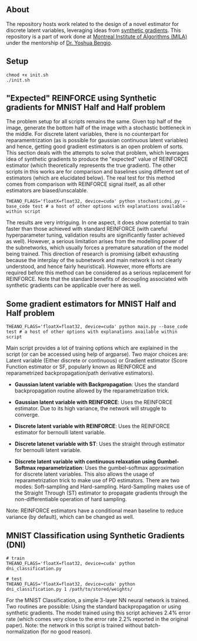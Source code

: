 ## About
The repository hosts work related to the design of a novel estimator for discrete latent variables, leveraging ideas from [synthetic gradients](https://arxiv.org/abs/1608.05343). This repository is a part of work done at [Montreal Institute of Algorithms (MILA)](https://mila.umontreal.ca/) under the mentorship of [Dr. Yoshua Bengio](http://www.iro.umontreal.ca/~bengioy/yoshua_en/).

## Setup
```
chmod +x init.sh
./init.sh
```
## "Expected" REINFORCE using Synthetic gradients for MNIST Half and Half problem
The problem setup for all scripts remains the same. Given top half of the image, generate the bottom half of the image with a stochastic bottleneck in the middle. For discrete latent variables, there is no counterpart for reparamentrization (as is possible for gaussian continuous latent variables) and hence, getting good gradient estimators is an open problem of sorts. This section deals with the attempts to solve that problem, which leverages idea of synthetic gradients to produce the "expected" value of REINFORCE estimator (which theoretically represents the true gradient). The other scripts in this works are for comparison and baselines using different set of estimators (which are elucidated below). The real test for this method comes from comparison with REINFORCE signal itself, as all other estimators are biased/unscalable.

```
THEANO_FLAGS='floatX=float32, device=cuda' python stochasticdni.py --base_code test # a host of other options with explanations available within script
```

The results are very intriguing. In one aspect, it does show potential to train faster than those achieved with standard REINFORCE (with careful hyperparameter tuning, validation results are significantly faster achieved as well). However, a serious limitation arises from the modelling power of the subnetworks, which usually forces a premature saturation of the model being trained. This direction of research is promising (albeit exhausting because the interplay of the subnetwork and main network is not clearly understood, and hence fairly heuristical). However, more efforts are required before this method can be considered as a serious replacement for REINFORCE. Note that the standard benefits of decoupling associated with synthetic gradients can be applicable over here as well.

## Some gradient estimators for MNIST Half and Half problem
```
THEANO_FLAGS='floatX=float32, device=cuda' python main.py --base_code test # a host of other options with explanations available within script
```

Main script provides a lot of training options which are explained in the script (or can be accessed using help of argparse). Two major choices are: Latent variable (Either discrete or continuous) or Gradient estimator (Score Function estimator or SF, popularly known as REINFORCE and reparametrized backpropagation/path derivative estimators).

  - **Gaussian latent variable with Backpropagation**: Uses the standard backpropagation routine allowed by the reparametrization trick.

  - **Gaussian latent variable with REINFORCE**: Uses the REINFORCE estimator. Due to its high variance, the network will struggle to converge.

  - **Discrete latent variable with REINFORCE**: Uses the REINFORCE estimator for bernoulli latent variable.

  - **Discrete latenet variable with ST**: Uses the straight through estimator for bernoulli latent variable.

  - **Discrete latent variable with continuous relaxation using Gumbel-Softmax reparametrization**: Uses the gumbel-softmax approximation for discrete latent variables. This also allows the usage of reparametrization trick to make use of PD estimators. There are two modes: Soft-sampling and Hard-sampling. Hard-Sampling makes use of the Straight Through (ST) estimator to propagate gradients through the non-differentiable operation of hard sampling.

Note: REINFORCE estimators have a conditional mean baseline to reduce variance (by default), which can be changed as well. 
## MNIST Classification using Synthetic Gradients (DNI)
```
# train
THEANO_FLAGS='floatX=float32, device=cuda' python dni_classification.py

# test
THEANO_FLAGS='floatX=float32, device=cuda' python dni_classification.py 1 /path/to/stored/weights/
```

For the MNIST Classification, a simple 3-layer NN neural network is trained. Two routines are possible: Using the standard backpropagation or using synthetic gradients. The model trained using this script achieves 2.4% error rate (which comes very close to the error rate 2.2% reported in the original paper). Note: the network in this script is trained without batch-normalization (for no good reason).